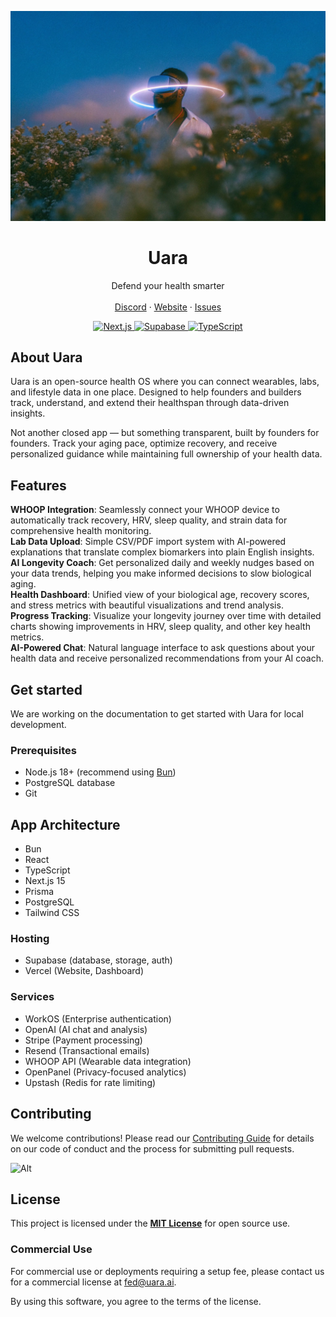 ![hero](public/footer.jpg)

<p align="center">
	<h1 align="center"><b>Uara</b></h1>
<p align="center">
    Defend your health smarter
    <br />
    <br />
    <a href="https://discord.gg/f7fSp6vQcK">Discord</a>
    ·
    <a href="https://uara.ai">Website</a>
    ·
    <a href="https://github.com/uara-ai/uara.ai/issues">Issues</a>
  </p>
</p>

<p align="center">
  <a href="https://nextjs.org">
    <img src="https://img.shields.io/badge/Next.js-000000?style=for-the-badge&logo=next.js&logoColor=white" alt="Next.js" />
  </a>
  <a href="https://supabase.com">
    <img src="https://img.shields.io/badge/Supabase-3ECF8E?style=for-the-badge&logo=supabase&logoColor=white" alt="Supabase" />
  </a>
  <a href="https://www.typescriptlang.org">
    <img src="https://img.shields.io/badge/TypeScript-007ACC?style=for-the-badge&logo=typescript&logoColor=white" alt="TypeScript" />
  </a>
</p>

## About Uara

Uara is an open-source health OS where you can connect wearables, labs, and lifestyle data in one place. Designed to help founders and builders track, understand, and extend their healthspan through data-driven insights.

Not another closed app — but something transparent, built by founders for founders. Track your aging pace, optimize recovery, and receive personalized guidance while maintaining full ownership of your health data.

## Features

**WHOOP Integration**: Seamlessly connect your WHOOP device to automatically track recovery, HRV, sleep quality, and strain data for comprehensive health monitoring.<br/>
**Lab Data Upload**: Simple CSV/PDF import system with AI-powered explanations that translate complex biomarkers into plain English insights.<br/>
**AI Longevity Coach**: Get personalized daily and weekly nudges based on your data trends, helping you make informed decisions to slow biological aging.<br/>
**Health Dashboard**: Unified view of your biological age, recovery scores, and stress metrics with beautiful visualizations and trend analysis.<br/>
**Progress Tracking**: Visualize your longevity journey over time with detailed charts showing improvements in HRV, sleep quality, and other key health metrics.<br/>
**AI-Powered Chat**: Natural language interface to ask questions about your health data and receive personalized recommendations from your AI coach.<br/>

## Get started

We are working on the documentation to get started with Uara for local development.

### Prerequisites

- Node.js 18+ (recommend using [Bun](https://bun.sh/))
- PostgreSQL database
- Git

## App Architecture

- Bun
- React
- TypeScript
- Next.js 15
- Prisma
- PostgreSQL
- Tailwind CSS

### Hosting

- Supabase (database, storage, auth)
- Vercel (Website, Dashboard)

### Services

- WorkOS (Enterprise authentication)
- OpenAI (AI chat and analysis)
- Stripe (Payment processing)
- Resend (Transactional emails)
- WHOOP API (Wearable data integration)
- OpenPanel (Privacy-focused analytics)
- Upstash (Redis for rate limiting)

## Contributing

We welcome contributions! Please read our [Contributing Guide](CONTRIBUTING.md) for details on our code of conduct and the process for submitting pull requests.

![Alt](https://repobeats.axiom.co/api/embed/d442e7448d43e5aeb38fef8ff7ef75e757ed0a46.svg "Repobeats analytics image")

## License

This project is licensed under the **[MIT License](https://opensource.org/licenses/MIT)** for open source use.

### Commercial Use

For commercial use or deployments requiring a setup fee, please contact us for a commercial license at [fed@uara.ai](mailto:fed@uara.ai).

By using this software, you agree to the terms of the license.
